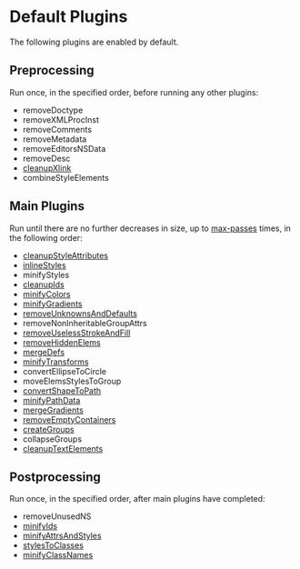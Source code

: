 # Default Plugins

The following plugins are enabled by default.

<a id="pre"></a>

## Preprocessing

Run once, in the specified order, before running any other plugins:

- removeDoctype
- removeXMLProcInst
- removeComments
- removeMetadata
- removeEditorsNSData
- removeDesc
- [cleanupXlink](./cleanupXlink.md)
- combineStyleElements

<a id="main"></a>

## Main Plugins

Run until there are no further decreases in size, up to [max-passes](../command-line-options.md#max-passes) times, in the following order:

- [cleanupStyleAttributes](./cleanupStyleAttributes.md)
- [inlineStyles](./inlineStyles.md)
- minifyStyles
- [cleanupIds](./cleanupIds.md)
- [minifyColors](./minifyColors.md)
- [minifyGradients](./minifyGradients.md)
- [removeUnknownsAndDefaults](./removeUnknownsAndDefaults.md)
- removeNonInheritableGroupAttrs
- [removeUselessStrokeAndFill](./removeUselessStrokeAndFill.md)
- [removeHiddenElems](./removeHiddenElems.md)
- [mergeDefs](./mergeDefs.md)
- [minifyTransforms](./minifyTransforms.md)
- convertEllipseToCircle
- moveElemsStylesToGroup
- [convertShapeToPath](./convertShapeToPath.md)
- [minifyPathData](./minifyPathData.md)
- [mergeGradients](./mergeGradients.md)
- [removeEmptyContainers](./removeEmptyContainers.md)
- [createGroups](./createGroups.md)
- collapseGroups
- [cleanupTextElements](./cleanupTextElements.md)

<a id="post"></a>

## Postprocessing

Run once, in the specified order, after main plugins have completed:

- removeUnusedNS
- [minifyIds](./minifyIds.md)
- [minifyAttrsAndStyles](./minifyAttrsAndStyles.md)
- [stylesToClasses](./stylesToClasses.md)
- [minifyClassNames](./minifyClassNames.md)
